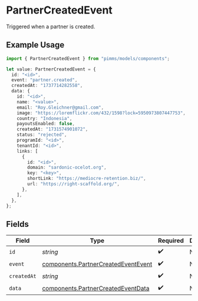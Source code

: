 # PartnerCreatedEvent

Triggered when a partner is created.

## Example Usage

```typescript
import { PartnerCreatedEvent } from "pimms/models/components";

let value: PartnerCreatedEvent = {
  id: "<id>",
  event: "partner.created",
  createdAt: "1737714282558",
  data: {
    id: "<id>",
    name: "<value>",
    email: "Roy.Gleichner@gmail.com",
    image: "https://loremflickr.com/432/1598?lock=5950973807447753",
    country: "Indonesia",
    payoutsEnabled: false,
    createdAt: "1731574901072",
    status: "rejected",
    programId: "<id>",
    tenantId: "<id>",
    links: [
      {
        id: "<id>",
        domain: "sardonic-ocelot.org",
        key: "<key>",
        shortLink: "https://mediocre-retention.biz/",
        url: "https://right-scaffold.org/",
      },
    ],
  },
};
```

## Fields

| Field                                                                                      | Type                                                                                       | Required                                                                                   | Description                                                                                |
| ------------------------------------------------------------------------------------------ | ------------------------------------------------------------------------------------------ | ------------------------------------------------------------------------------------------ | ------------------------------------------------------------------------------------------ |
| `id`                                                                                       | *string*                                                                                   | :heavy_check_mark:                                                                         | N/A                                                                                        |
| `event`                                                                                    | [components.PartnerCreatedEventEvent](../../models/components/partnercreatedeventevent.md) | :heavy_check_mark:                                                                         | N/A                                                                                        |
| `createdAt`                                                                                | *string*                                                                                   | :heavy_check_mark:                                                                         | N/A                                                                                        |
| `data`                                                                                     | [components.PartnerCreatedEventData](../../models/components/partnercreatedeventdata.md)   | :heavy_check_mark:                                                                         | N/A                                                                                        |